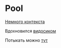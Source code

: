 # Pool
[Немного контекста](http://xcont.com/about.html)

Вдохновился [видосиком](https://www.youtube.com/watch?v=IdwR58QmCo8)

Потыкать можно [тут](https://hyrdbyrd.github.io/pretty-factorial/)

